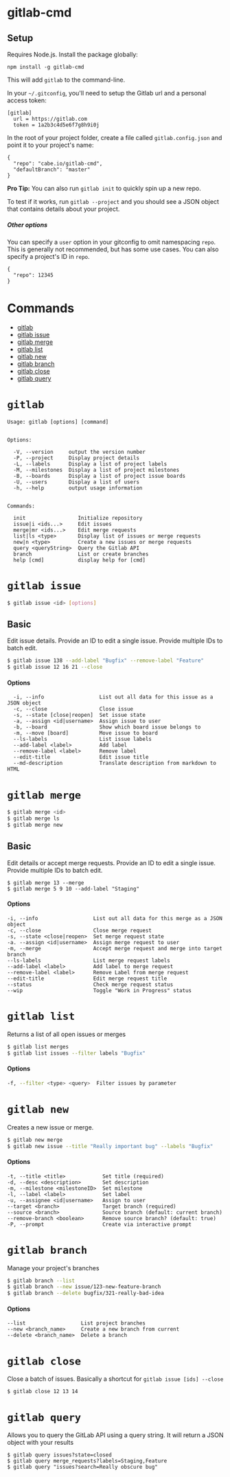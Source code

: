 # gitlab-cmd

## Setup

Requires Node.js. Install the package globally:

```
npm install -g gitlab-cmd
```

This will add `gitlab` to the command-line.

In your `~/.gitconfig`, you'll need to setup the Gitlab url and a personal access token:

```
[gitlab]
  url = https://gitlab.com
  token = 1a2b3c4d5e6f7g8h9i0j
```

In the root of your project folder, create a file called `gitlab.config.json` and point it to your project's name:

```
{
  "repo": "cabe.io/gitlab-cmd",
  "defaultBranch": "master"
}
```

**Pro Tip:** You can also run `gitlab init` to quickly spin up a new repo.

To test if it works, run `gitlab --project` and you should see a JSON object that contains details about your project.

##### Other options

You can specify a `user` option in your gitconfig to omit namespacing `repo`. This is generally not recommended, but has some use cases. You can also specify a project's ID in `repo`.

```
{
  "repo": 12345
}
```

# Commands

* [gitlab](#gitlab)
* [gitlab issue](#gitlab-issue)
* [gitlab merge](#gitlab-merge)
* [gitlab list](#gitlab-list)
* [gitlab new](#gitlab-new)
* [gitlab branch](#gitlab-branch)
* [gitlab close](#gitlab-close)
* [gitlab query](#gitlab-query)

# `gitlab`

```
Usage: gitlab [options] [command]


Options:

  -V, --version     output the version number
  -P, --project     Display project details
  -L, --labels      Display a list of project labels
  -M, --milestones  Display a list of project milestones
  -B, --boards      Display a list of project issue boards
  -U, --users       Display a list of users
  -h, --help        output usage information


Commands:

  init                 Initialize repository
  issue|i <ids...>     Edit issues
  merge|mr <ids...>    Edit merge requests
  list|ls <type>       Display list of issues or merge requests
  new|n <type>         Create a new issues or merge requests
  query <queryString>  Query the Gitlab API
  branch               List or create branches
  help [cmd]           display help for [cmd]
```

# `gitlab issue`

```sh
$ gitlab issue <id> [options]
```

## Basic

Edit issue details. Provide an ID to edit a single issue. Provide multiple IDs to batch edit.

```sh
$ gitlab issue 138 --add-label "Bugfix" --remove-label "Feature"
$ gitlab issue 12 16 21 --close
```

#### Options

```
  -i, --info                  List out all data for this issue as a JSON object
  -c, --close                 Close issue
  -s, --state [close|reopen]  Set issue state
  -a, --assign <id|username>  Assign issue to user
  -b, --board                 Show which board issue belongs to
  -m, --move [board]          Move issue to board
  --ls-labels                 List issue labels
  --add-label <label>         Add label
  --remove-label <label>      Remove label
  --edit-title                Edit issue title
  --md-description            Translate description from markdown to HTML
```

# `gitlab merge`

```sh
$ gitlab merge <id>
$ gitlab merge ls
$ gitlab merge new
```

## Basic

Edit details or accept merge requests. Provide an ID to edit a single issue. Provide multiple IDs to batch edit.

```
$ gitlab merge 13 --merge
$ gitlab merge 5 9 10 --add-label "Staging"
```

#### Options

```
-i, --info                  List out all data for this merge as a JSON object
-c, --close                 Close merge request
-s, --state <close|reopen>  Set merge request state
-a. --assign <id|username>  Assign merge request to user
-m, --merge                 Accept merge request and merge into target branch
--ls-labels                 List merge request labels
--add-label <label>         Add label to merge request
--remove-label <label>      Remove Label from merge request
--edit-title                Edit merge request title
--status                    Check merge request status
--wip                       Toggle "Work in Progress" status
```

# `gitlab list`

Returns a list of all open issues or merges

```sh
$ gitlab list merges
$ gitlab list issues --filter labels "Bugfix"
```

#### Options

```sh
-f, --filter <type> <query>  Filter issues by parameter
```

# `gitlab new`

Creates a new issue or merge.

```sh
$ gitlab new merge
$ gitlab new issue --title "Really important bug" --labels "Bugfix"
```

#### Options

```
-t, --title <title>            Set title (required)
-d, --desc <description>       Set description
-m, --milestone <milestoneID>  Set milestone
-l, --label <label>            Set label
-u, --assignee <id|username>   Assign to user
--target <branch>              Target branch (required)
--source <branch>              Source branch (default: current branch)
--remove-branch <boolean>      Remove source branch? (default: true)
-P, --prompt                   Create via interactive prompt
```

# `gitlab branch`

Manage your project's branches

```sh
$ gitlab branch --list
$ gitlab branch --new issue/123-new-feature-branch
$ gitlab branch --delete bugfix/321-really-bad-idea
```

#### Options

```
--list                  List project branches
--new <branch_name>     Create a new branch from current
--delete <branch_name>  Delete a branch
```


# `gitlab close`

Close a batch of issues. Basically a shortcut for `gitlab issue [ids] --close`

```
$ gitlab close 12 13 14
```

# `gitlab query`

Allows you to query the GitLab API using a query string. It will return a JSON object with your results

```
$ gitlab query issues?state=closed
$ gitlab query merge_requests?labels=Staging,Feature
$ gitlab query "issues?search=Really obscure bug"
```
